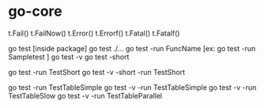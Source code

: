 # go-core


t.Fail()
t.FailNow()
t.Error()
t.Errorf()
t.Fatal()
t.Fatalf()


go test [inside package]
go test ./...
go test -run FuncName [ex: go test -run Sampletest ]
go test -v
go test -short

go test -run TestShort
go test -v -short -run TestShort


go test -run TestTableSimple
go test -v -run TestTableSimple
go test -v -run TestTableSlow
go test -v -run TestTableParallel
